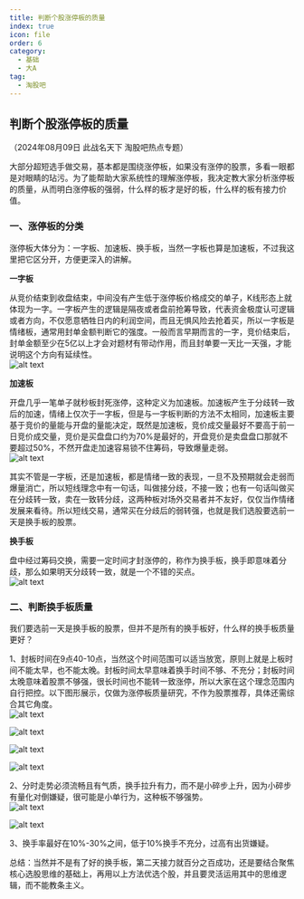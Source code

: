 ```yaml
---
title: 判断个股涨停板的质量
index: true
icon: file
order: 6
category:
  - 基础
  - 大A
tag:
  - 淘股吧
---
```


## 判断个股涨停板的质量  

（2024年08月09日 此战名天下 淘股吧热点专题）  

大部分超短选手做交易，基本都是围绕涨停板，如果没有涨停的股票，多看一眼都是对眼睛的玷污。为了能帮助大家系统性的理解涨停板，我决定教大家分析涨停板的质量，从而明白涨停板的强弱，什么样的板才是好的板，什么样的板有接力价值。  

### 一、涨停板的分类  

涨停板大体分为：一字板、加速板、换手板，当然一字板也算是加速板，不过我这里把它区分开，方便更深入的讲解。  

**一字板**  

从竞价结束到收盘结束，中间没有产生低于涨停板价格成交的单子，K线形态上就体现为一字。一字板产生的逻辑是隔夜或者盘前抢筹导致，代表资金极度认可逻辑或者方向，不仅愿意牺牲日内的利润空间，而且无惧风险去抢着买，所以一字板是情绪板，通常用封单金额判断它的强度。一般而言早期而言的一字，竞价结束后，封单金额至少在5亿以上才会对题材有带动作用，而且封单要一天比一天强，才能说明这个方向有延续性。  
![alt text](299xs2ood09h.png_760w.jpg)  

**加速板**  

开盘几乎一笔单子就秒板封死涨停，这种定义为加速板。加速板产生于分歧转一致后的加速，情绪上仅次于一字板，但是与一字板判断的方法不太相同，加速板主要基于竞价的量能与开盘的量能决定，既然是加速板，竞价成交量最好不要高于前一日竞价成交量，竞价是买盘盘口约为70%是最好的，开盘竞价是卖盘盘口那就不要超过50%，不然开盘走加速容易锁不住筹码，导致爆量走弱。  
![alt text](8hi5r3rhoihq.png_760w.jpg)  

其实不管是一字板，还是加速板，都是情绪一致的表现，一旦不及预期就会走弱而爆量消亡，所以短线理念中有一句话，叫做接分歧，不接一致；也有一句话叫做买在分歧转一致，卖在一致转分歧，这两种板对场外交易者并不友好，仅仅当作情绪发展来看待。所以短线交易，通常买在分歧后的弱转强，也就是我们选股要选前一天是换手板的股票。  

**换手板**  

盘中经过筹码交换，需要一定时间才封涨停的，称作为换手板，换手即意味着分歧，那么如果明天分歧转一致，就是一个不错的买点。  
![alt text](yj8c0w2a3ghq.png_760w.jpg)  

### 二、判断换手板质量  

我们要选前一天是换手板的股票，但并不是所有的换手板好，什么样的换手板质量更好？  

1、封板时间在9点40-10点，当然这个时间范围可以适当放宽，原则上就是上板时间不能太早，也不能太晚。封板时间太早意味着换手时间不够、不充分；封板时间太晚意味着股票不够强，很长时间也不能转一致涨停，所以大家在这个理念范围内自行把控。以下图形展示，仅做为涨停板质量研究，不作为股票推荐，具体还需综合其它角度。  
![alt text](q0gjy81arglh.png_760w.jpg)  

![alt text](nyt2b8pdn68h.png_760w.jpg)  

![alt text](knt10ksa3qnh.png_760w.jpg)  

![alt text](n7hnj9c7ht6h.png_760w.jpg)  

2、分时走势必须流畅且有气质，换手拉升有力，而不是小碎步上升，因为小碎步有量化对倒嫌疑，很可能是小单行为，这种板不够强势。  
![alt text](br4y553va06h.png_760w.jpg)  

![alt text](v3gceisu63oh.png_760w.jpg)  

3、换手率最好在10%-30%之间，低于10%换手不充分，过高有出货嫌疑。  

总结：当然并不是有了好的换手板，第二天接力就百分之百成功，还是要结合聚焦核心选股思维的基础上，再用以上方法优选个股，并且要灵活运用其中的思维逻辑，而不能教条主义。  
